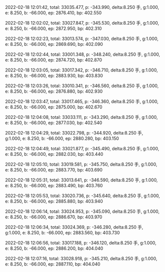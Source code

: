 2022-02-18 12:01:42, total: 33035.477, p: -343.990, delta:8.250 手, g:1.000, e: 8.250, b: -66.000, ep: 2876.410, bp: 402.550

2022-02-18 12:02:02, total: 33027.847, p: -345.530, delta:8.250 手, g:1.000, e: 8.250, b: -66.000, ep: 2872.950, bp: 402.310

2022-02-18 12:02:23, total: 33013.574, p: -347.030, delta:8.250 手, g:1.000, e: 8.250, b: -66.000, ep: 2869.690, bp: 402.090

2022-02-18 12:02:44, total: 33001.348, p: -348.240, delta:8.250 手, g:1.000, e: 8.250, b: -66.000, ep: 2874.720, bp: 402.870

2022-02-18 12:03:05, total: 33017.342, p: -346.710, delta:8.250 手, g:1.000, e: 8.250, b: -66.000, ep: 2883.930, bp: 403.830

2022-02-18 12:03:26, total: 33010.341, p: -346.560, delta:8.250 手, g:1.000, e: 8.250, b: -66.000, ep: 2876.880, bp: 402.930

2022-02-18 12:03:47, total: 33017.465, p: -346.360, delta:8.250 手, g:1.000, e: 8.250, b: -66.000, ep: 2875.000, bp: 402.670

2022-02-18 12:04:08, total: 33033.111, p: -343.290, delta:8.250 手, g:1.000, e: 8.250, b: -66.000, ep: 2877.030, bp: 402.540

2022-02-18 12:04:29, total: 33022.798, p: -344.920, delta:8.250 手, g:1.000, e: 8.250, b: -66.000, ep: 2880.280, bp: 403.150

2022-02-18 12:04:49, total: 33021.877, p: -345.490, delta:8.250 手, g:1.000, e: 8.250, b: -66.000, ep: 2882.030, bp: 403.440

2022-02-18 12:05:10, total: 33019.581, p: -345.750, delta:8.250 手, g:1.000, e: 8.250, b: -66.000, ep: 2883.770, bp: 403.690

2022-02-18 12:05:31, total: 33013.641, p: -346.590, delta:8.250 手, g:1.000, e: 8.250, b: -66.000, ep: 2883.490, bp: 403.760

2022-02-18 12:05:53, total: 33020.736, p: -345.640, delta:8.250 手, g:1.000, e: 8.250, b: -66.000, ep: 2885.880, bp: 403.940

2022-02-18 12:06:14, total: 33024.953, p: -345.090, delta:8.250 手, g:1.000, e: 8.250, b: -66.000, ep: 2886.670, bp: 403.970

2022-02-18 12:06:34, total: 33024.369, p: -346.280, delta:8.250 手, g:1.000, e: 8.250, b: -66.000, ep: 2883.560, bp: 403.730

2022-02-18 12:06:56, total: 33017.188, p: -346.120, delta:8.250 手, g:1.000, e: 8.250, b: -66.000, ep: 2886.200, bp: 404.040

2022-02-18 12:07:16, total: 33028.918, p: -345.210, delta:8.250 手, g:1.000, e: 8.250, b: -66.000, ep: 2887.110, bp: 404.040